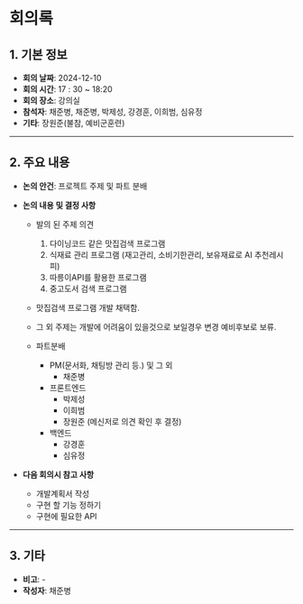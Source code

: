 # 회의록

## 1. 기본 정보

- **회의 날짜**: 2024-12-10
- **회의 시간**: 17 : 30 ~ 18:20
- **회의 장소**: 강의실
- **참석자**: 채준병, 채준병, 박제성, 강경훈, 이희범, 심유정
- **기타**: 장원준(불참, 예비군훈련)

---

## 2. 주요 내용

- **논의 안건**: 프로젝트 주제 및 파트 분배
- **논의 내용 및 결정 사항**

  - 발의 된 주제 의견
    1. 다이닝코드 같은 맛집검색 프로그램
    2. 식재료 관리 프로그램 (재고관리, 소비기한관리, 보유재료로 AI 추천레시피)
    3. 따릉이API를 활용한 프로그램
    4. 중고도서 검색 프로그램
  - 맛집검색 프로그램 개발 채택함.
  - 그 외 주제는 개발에 어려움이 있을것으로 보일경우 변경 예비후보로 보류.

  - 파트분배
    - PM(문서화, 채팅방 관리 등.) 및 그 외
      - 채준병
    - 프론트엔드
      - 박제성
      - 이희범
      - 장원준 (메신저로 의견 확인 후 결정)
    - 백엔드
      - 강경훈
      - 심유정

- **다음 회의시 참고 사항**
  - 개발계획서 작성
  - 구현 할 기능 정하기
  - 구현에 필요한 API

---

## 3. 기타

- **비고**: -
- **작성자**: 채준병
